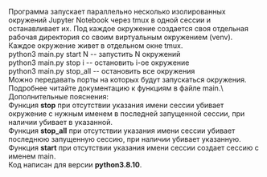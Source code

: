 Программа запускает параллельно несколько изолированных окружений Jupyter Notebook через tmux в одной сессии и останавливает их.
Под каждое окружение создается своя отдельная рабочая директория со своим виртуальным окружением (venv).\
Каждое окружение живет в отдельном окне tmux.\
python3 main.py start N -- запустить N окружений \
python3 main.py stop i -- остановить i-ое окружение \
python3 main.py stop_all -- остановить все окружения \
Можно передавать порты на которых будут запускаться окружения. \
Подробнее читайте документацию к функциям в файле main.\ \
Дополнительные пояснения:\
Функция **stop** при отсутствии указания имени сессии убивает 
окружение с нужным именем в последней запущенной сессии, при наличии убивает в указанной. \
Функция **stop_all** при отсутствии указания имени сессии убивает последнюю запущенную сессию, 
при наличии убивает указанную. \
Функция **start** при отсутствии указания имени сессии создает сессию с именем main. \
Код написан для версии **python3.8.10**.
